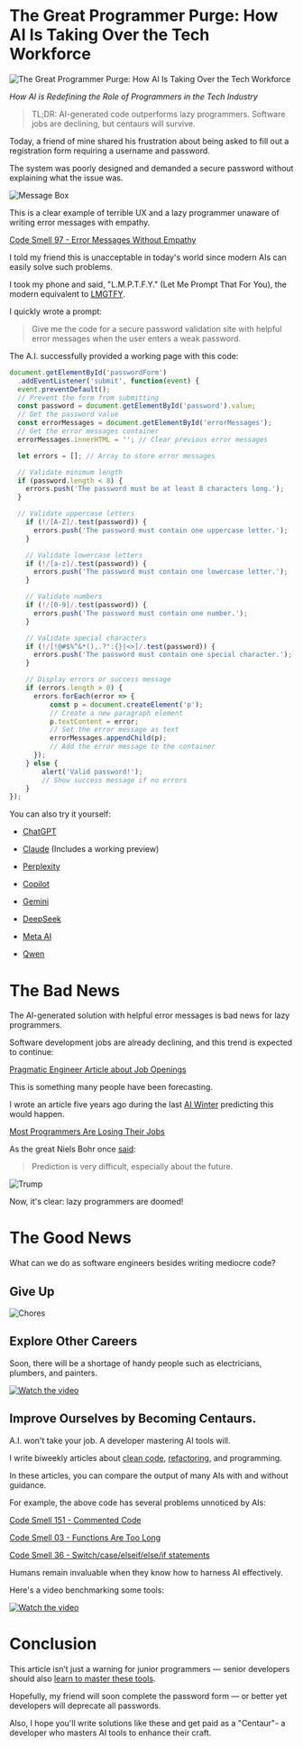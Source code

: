 # The Great Programmer Purge: How AI Is Taking Over the Tech Workforce

![The Great Programmer Purge: How AI Is Taking Over the Tech Workforce](robots.jpeg)

*How AI is Redefining the Role of Programmers in the Tech Industry*

> TL;DR: AI-generated code outperforms lazy programmers. Software jobs are declining, but centaurs will survive.

Today, a friend of mine shared his frustration about being asked to fill out a registration form requiring a username and password.

The system was poorly designed and demanded a secure password without explaining what the issue was.

![Message Box](Message%20Box.png)

This is a clear example of terrible UX and a lazy programmer unaware of writing error messages with empathy.

[Code Smell 97 - Error Messages Without Empathy](https://github.com/mcsee/Software-Design-Articles/tree/main/Articles/Code%20Smells/Code%20Smell%2097%20-%20Error%20Messages%20Without%20Empathy/readme.md)

I told my friend this is unacceptable in today's world since modern AIs can easily solve such problems.

I took my phone and said, "L.M.P.T.F.Y." (Let Me Prompt That For You), the modern equivalent to [LMGTFY](https://en.wiktionary.org/wiki/LMGTFY).

I quickly wrote a prompt:

> Give me the code for a secure password validation site with helpful error messages when the user enters a weak password.

The A.I. successfully provided a working page with this code:

<!-- [Gist Url](https://gist.github.com/mcsee/a7121f5432acbacff39d4aad8efab92a) -->

```javascript
document.getElementById('passwordForm')
  .addEventListener('submit', function(event) {
  event.preventDefault(); 
  // Prevent the form from submitting
  const password = document.getElementById('password').value; 
  // Get the password value
  const errorMessages = document.getElementById('errorMessages'); 
  // Get the error messages container
  errorMessages.innerHTML = ''; // Clear previous error messages

  let errors = []; // Array to store error messages

  // Validate minimum length
  if (password.length < 8) {
    errors.push('The password must be at least 8 characters long.');
  }

  // Validate uppercase letters
    if (!/[A-Z]/.test(password)) {
      errors.push('The password must contain one uppercase letter.');
    }

    // Validate lowercase letters
    if (!/[a-z]/.test(password)) {
      errors.push('The password must contain one lowercase letter.');
    }

    // Validate numbers
    if (!/[0-9]/.test(password)) {
      errors.push('The password must contain one number.');
    }

    // Validate special characters
    if (!/[!@#$%^&*(),.?":{}|<>]/.test(password)) {
      errors.push('The password must contain one special character.');
    }

    // Display errors or success message
    if (errors.length > 0) {
      errors.forEach(error => {
          const p = document.createElement('p'); 
          // Create a new paragraph element
          p.textContent = error; 
          // Set the error message as text
          errorMessages.appendChild(p);
          // Add the error message to the container
      });
    } else {
        alert('Valid password!'); 
        // Show success message if no errors
    }
});
```

You can also try it yourself:

- [ChatGPT](https://chat.openai.com/?q=Give%20me%20the%20code%20for%20a%20secure%20password%20validation%20site%20with%20helpful%20error%20messages%20when%20the%20user%20enters%20a%20weak%20password.)

- [Claude](https://claude.ai/new?q=Give%20me%20the%20code%20for%20a%20secure%20password%20validation%20site%20with%20helpful%20error%20messages%20when%20the%20user%20enters%20a%20weak%20password.) (Includes a working preview)

- [Perplexity](https://www.perplexity.ai/search/new?q=Give%20me%20the%20code%20for%20a%20secure%20password%20validation%20site%20with%20helpful%20error%20messages%20when%20the%20user%20enters%20a%20weak%20password.)

- [Copilot](https://www.bing.com/chat?showconv=1&sendquery=1&q=Give%20me%20the%20code%20for%20a%20secure%20password%20validation%20site%20with%20helpful%20error%20messages%20when%20the%20user%20enters%20a%20weak%20password.)

- [Gemini](https://gemini.google.com/)

- [DeepSeek](https://chat.deepseek.com/)

- [Meta AI](https://www.meta.ai/)

- [Qwen](https://chat.qwen.ai/)

# The Bad News

The AI-generated solution with helpful error messages is bad news for lazy programmers.

Software development jobs are already declining, and this trend is expected to continue:

[Pragmatic Engineer Article about Job Openings](https://newsletter.pragmaticengineer.com/p/software-engineering-job-openings) 

This is something many people have been forecasting.

I wrote an article five years ago during the last [AI Winter](https://en.wikipedia.org/wiki/AI_winter) predicting this would happen.

[Most Programmers Are Losing Their Jobs](https://github.com/mcsee/Software-Design-Articles/tree/main/Articles/Opinion/(Most)%20Programmers%20are%20losing%20our%20jobs%20very%20soon/readme.md)

As the great Niels Bohr once [said](https://github.com/mcsee/Software-Design-Articles/tree/main/Articles/Quotes/Software%20Engineering%20Great%20Quotes/readme.md):

> Prediction is very difficult, especially about the future.

![Trump](The%20Great%20Programmer%20Purge%20How%20AI%20Is%20Taking%20Over%20the%20Tech%20Workforce.jpg)

Now, it's clear: lazy programmers are doomed!

# The Good News

What can we do as software engineers besides writing mediocre code?

## Give Up

![Chores](Chores.jpg)

## Explore Other Careers

Soon, there will be a shortage of handy people such as electricians, plumbers, and painters.

[![Watch the video](https://img.youtube.com/vi/uU-XfZgQIVw/sddefault.jpg)](https://youtu.be/uU-XfZgQIVw) 

## Improve Ourselves by Becoming Centaurs.

A.I. won't take your job. A developer mastering AI tools will.

I write biweekly articles about [clean code](https://github.com/mcsee/Software-Design-Articles/tree/main/Articles/Code%20Smells/How%20to%20Find%20the%20Stinky%20parts%20of%20your%20Code/readme.md), [refactoring](https://github.com/mcsee/Software-Design-Articles/tree/main/Articles/Refactorings/How%20to%20Improve%20your%20Code%20With%20Easy%20Refactorings/readme.md), and programming.

In these articles, you can compare the output of many AIs with and without guidance.

For example, the above code has several problems unnoticed by AIs:

[Code Smell 151 - Commented Code](https://github.com/mcsee/Software-Design-Articles/tree/main/Articles/Code%20Smells/Code%20Smell%20151%20-%20Commented%20Code/readme.md)

[Code Smell 03 - Functions Are Too Long](https://github.com/mcsee/Software-Design-Articles/tree/main/Articles/Code%20Smells/Code%20Smell%2003%20-%20Functions%20Are%20Too%20Long/readme.md)

[Code Smell 36 - Switch/case/elseif/else/if statements](https://github.com/mcsee/Software-Design-Articles/tree/main/Articles/Code%20Smells/Code%20Smell%2036%20-%20Switch%20case%20elseif%20else%20if%20statements/readme.md)

Humans remain invaluable when they know how to harness AI effectively.

Here's a video benchmarking some tools:

[![Watch the video](https://img.youtube.com/vi/99GuXTIW0R4/sddefault.jpg)](https://youtu.be/99GuXTIW0R4) 

# Conclusion

This article isn’t just a warning for junior programmers — senior developers should also [learn to master these tools](https://github.com/mcsee/Software-Design-Articles/tree/main/Articles/Artificial%20Intelligence/ChatGPT%20The%20Surprising%20Teacher%20of%20a%20+25%20Year%20Senior%20Programmer/readme.md).

Hopefully, my friend will soon complete the password form — or better yet developers will deprecate all passwords.

Also, I hope you'll write solutions like these and get paid as a "Centaur"- a developer who masters AI tools to enhance their craft.